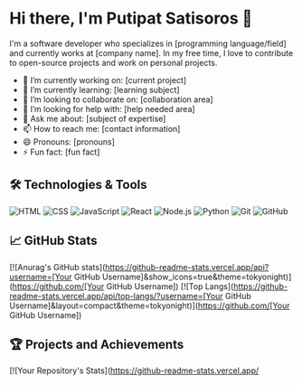 # Hi there, I'm Putipat Satisoros 👋

I'm a software developer who specializes in [programming language/field] and currently works at [company name]. In my free time, I love to contribute to open-source projects and work on personal projects.

- 🔭 I’m currently working on: [current project]
- 🌱 I’m currently learning: [learning subject]
- 👯 I’m looking to collaborate on: [collaboration area]
- 🤔 I’m looking for help with: [help needed area]
- 💬 Ask me about: [subject of expertise]
- 📫 How to reach me: [contact information]
- 😄 Pronouns: [pronouns]
- ⚡ Fun fact: [fun fact]

## 🛠 Technologies & Tools
![HTML](https://img.shields.io/badge/-HTML-black?style=flat-square&logo=HTML5)
![CSS](https://img.shields.io/badge/-CSS-black?style=flat-square&logo=CSS3)
![JavaScript](https://img.shields.io/badge/-JavaScript-black?style=flat-square&logo=javascript)
![React](https://img.shields.io/badge/-React-black?style=flat-square&logo=react)
![Node.js](https://img.shields.io/badge/-Node.js-black?style=flat-square&logo=node.js)
![Python](https://img.shields.io/badge/-Python-black?style=flat-square&logo=python)
![Git](https://img.shields.io/badge/-Git-black?style=flat-square&logo=git)
![GitHub](https://img.shields.io/badge/-GitHub-black?style=flat-square&logo=github)

## 📈 GitHub Stats
[![Anurag's GitHub stats](https://github-readme-stats.vercel.app/api?username=[Your GitHub Username]&show_icons=true&theme=tokyonight)](https://github.com/[Your GitHub Username])
[![Top Langs](https://github-readme-stats.vercel.app/api/top-langs/?username=[Your GitHub Username]&layout=compact&theme=tokyonight)](https://github.com/[Your GitHub Username])

## 🏆 Projects and Achievements
[![Your Repository's Stats](https://github-readme-stats.vercel.app/
